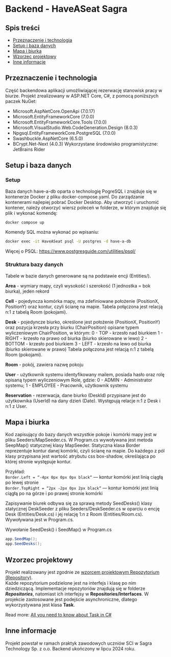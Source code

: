 # Backend - HaveASeat Sagra

## Spis treści
- [Przeznaczenie i technologia](#przeznaczenie-i-technologia)
- [Setup i baza danych](#setup-i-baza-danych)
- [Mapa i biurka](#mapa-i-biurka)
- [Wzorzec projektowy](#wzorzec-projektowy)
- [Inne informacje](#inne-informacje)

## Przeznaczenie i technologia
Część backendowa aplikacji umożliwiającej rezerwację stanowisk pracy w biurze. Projekt zrealizowany w ASP.NET Core, C#, z pomocą poniższych paczek NuGet:
- Microsoft.AspNetCore.OpenApi (7.0.17)
- Microsoft.EntityFrameworkCore (7.0.0)
- Microsoft.EntityFrameworkCore.Tools (7.0.0)
- Microsoft.VisualStudio.Web.CodeGeneration.Design (8.0.3)
- Npgsql.EntityFrameworkCore.PostgreSQL (7.0.0)
- Swashbuckle.AspNetCore (6.5.0)
- BCrypt.Net-Next (4.0.3)
Wykorzystane środowisko programistyczne: JetBrains Rider

## Setup i baza danych
### Setup
Baza danych have-a-db oparta o technologię PogreSQL i znajduje się w kontenerze Docker z pliku docker-compose.yaml. Do zarządzanie kontenerami najlepiej pobrać Docker Desktop. Aby utworzyć i uruchomić kontener, należy otworzyć wiersz poleceń w folderze, w którym znajduje się plik i wykonać komendę:
```bash 
docker compose up
```
Komendy SQL można wykonać po wpisaniu:
```bash
docker exec -it HaveASeat psql -U postgres -d have-a-db
```
Więcej o PSQL: https://www.postgresguide.com/utilities/psql/ 

### Struktura bazy danych
Tabele w bazie danych generowane są na podstawie encji (Entities/). 

**Area** - wymiary mapy, czyli wysokość i szerokość (1 jednostka = bok biurka), jeden rekord

**Cell** - pojedyncza komórka mapy, ma zdefiniowane położenie (PositionX, PositionY) oraz kontur, czyli ścianę na mapie. Tabela połączona jest relacją n:1 z tabelą Room (pokojami).

**Desk** - pojedyncze biurko, określone jest położenie (PositionX, PositionY) oraz pozycja krzesła przy biurku (ChairPosition) opisane typem wyliczeniowym ChairPosition, w którym: 
0 - TOP - krzesło nad biurkiem
1 - RIGHT - krzesło na prawo od biurka (biurko skierowane w lewo)
2 - BOTTOM - krzesło pod biurkiem 
3 - LEFT - krzesło na lewo od biurka (biurko skierowane w prawo)
Tabela połączona jest relacją n:1 z tabelą Room (pokojami).

**Room** - pokój, zawiera nazwę pokoju

**User** - użytkownik systemu identyfikowany mailem, posiada hasło oraz rolę opisaną typem wyliczeniowym Role, gdzie: 0 - ADMIN - Administrator systemu; 1 - EMPLOYEE - Pracownik, użytkownik systemu

**Reservation** - rezerwacja, dane biurko (DeskId) przypisane jest do użytkownika (UserId) na dany dzień (Date). Występują relacje n:1 z Desk i n:1 z User.

## Mapa i biurka
Kod zapisujący do bazy danych wszystkie pokoje i komórki mapy jest w pliku Seeders/MapSeeder.cs. W Program.cs wywoływana jest metoda SeepMap() statycznej klasy MapSeeder. Statyczna klasa Border reprezentuje kontur danej komórki, czyli ścianę na mapie. Do każdego z pól klasy przypisana jest wartość atrybutu css box-shadow, określająca po której stronie występuje kontur.

Przykład: \
```Border.Left = “-4px 0px 0px 0px black“``` — kontur komórki jest linią ciągłą po lewej stronie \
```Border.TopRight = “2px -2px 0px 2px black“``` — kontur komórki jest linią ciągłą po na górze i po prawej stronie komórki

Zapisywanie biurek odbywa się za sprawą metody SeedDesks() klasy statycznej DeskSeeder z pliku Seeders/DeskSeeder.cs w oparciu o encję Desk (Entities/Desk.cs) i jej relację 1:n z Room (Entities/Room.cs). Wywoływana jest w Program.cs. 

Wywołanie SeedDesk() i SeedMap() w Program.cs
```cs
app.SeedMap();
app.SeedDesks();
```

## Wzorzec projektowy
Projekt realizowany jest zgodnie ze [wzorcem projektowym Repozytorium (Repository)](https://learn.microsoft.com/pl-pl/aspnet/mvc/overview/older-versions/getting-started-with-ef-5-using-mvc-4/implementing-the-repository-and-unit-of-work-patterns-in-an-asp-net-mvc-application). \
Każde repozytorium podzielone jest na interfejs i klasę po nim dziedziczącą. Implementacje repozytoriów znajdują się w folderze ***Repositories***, natomiast ich interfejsy w **Repositories/Interfaces**. W projekcie zastosowane jest podejście asynchroniczne, dlatego wykorzystywana jest klasa **Task**. 

Read more: [All you need to know about Task in C#](https://medium.com/@iamprovidence/all-you-need-to-know-about-task-in-c-2dce9e52c0f7)

## Inne informacje
Projekt powstał w ramach praktyk zawodowych uczniów SCI w Sagra Technology Sp. z o.o. Backend ukończony w lipcu 2024 roku.
